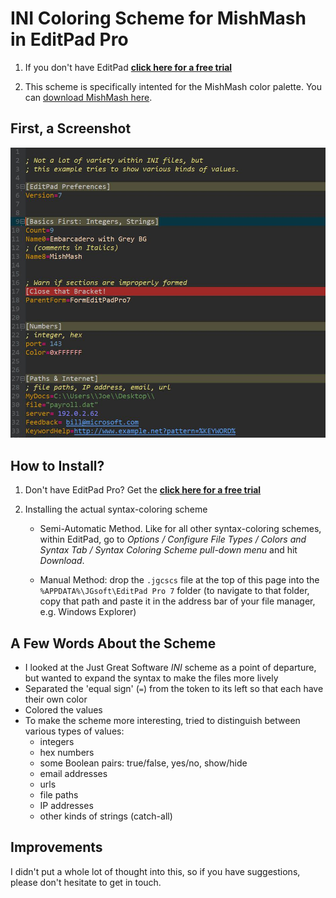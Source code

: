 INI Coloring Scheme for MishMash in EditPad Pro
==


1. If you don't have EditPad **[click here for a free trial](http://yu8.us/eppdemo)**

2. This scheme is specifically intented for the MishMash color palette.
You can [download MishMash here](https://github.com/boolbag/EditPad-Goodies/tree/master/Making%20Text%20Pretty%20-%20Syntax%20Coloring%20and%20Color%20Palettes/Color%20Palettes/MishMash).


## First, a Screenshot

![Demo](demo/mishmash-ini.jpg)



## How to Install?

1. Don't have EditPad Pro? Get the **[click here for a free trial](http://yu8.us/eppdemo)**

2. Installing the actual syntax-coloring scheme
 
   * Semi-Automatic Method. Like for all other syntax-coloring schemes, within EditPad, go to _Options / Configure File Types / Colors and Syntax Tab / Syntax Coloring Scheme pull-down menu_ and hit _Download_.

   * Manual Method: drop the `.jgcscs` file at the top of this page into the `%APPDATA%\JGsoft\EditPad Pro 7` folder (to navigate to that folder, copy that path and paste it in the address bar of your file manager, e.g. Windows Explorer)


## A Few Words About the Scheme

* I looked at the Just Great Software _INI_ scheme as a point of departure, but wanted to expand the syntax to make the files more lively
* Separated the 'equal sign' (`=`) from the token to its left so that each have their own color
* Colored the values
* To make the scheme more interesting, tried to distinguish between various types of values: 
     - integers
     - hex numbers
     - some Boolean pairs: true/false, yes/no, show/hide
     - email addresses
     - urls
     - file paths
     - IP addresses
     - other kinds of strings (catch-all)

## Improvements

I didn't put a whole lot of thought into this, so if you have suggestions, please don't hesitate to get in touch.